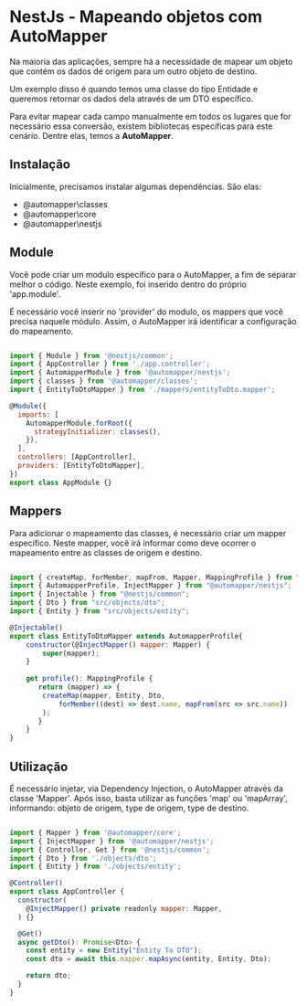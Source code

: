 <h1>NestJs - Mapeando objetos com AutoMapper</h1>
<p>
  Na maioria das aplicações, sempre há a necessidade de mapear um objeto que contém os dados de origem para um outro objeto de destino.
</p>
<p>
  Um exemplo disso é quando temos uma classe do tipo Entidade e queremos retornar os dados dela através de um DTO específico.
</p>
<p>
  Para evitar mapear cada campo manualmente em todos os lugares que for necessário essa conversão, existem bibliotecas específicas para este cenário. Dentre elas, temos a <b>AutoMapper</b>.
</p>

<h2>Instalação</h2>
<p>
  Inicialmente, precisamos instalar algumas dependências. São elas:
  <ul>
    <li>@automapper\classes</li>
    <li>@automapper\core</li>
    <li>@automapper\nestjs</li>
  </ul>
</p>

<h2>Module</h2>
<p>
  Você pode criar um modulo específico para o AutoMapper, a fim de separar melhor o código. Neste exemplo, foi inserido dentro do próprio 'app.module'.
</p>
<p>
  É necessário você inserir no 'provider' do modulo, os mappers que você precisa naquele módulo. Assim, o AutoMapper irá identificar a configuração do mapeamento.
</p>

```javascript

import { Module } from '@nestjs/common';
import { AppController } from './app.controller';
import { AutomapperModule } from '@automapper/nestjs';
import { classes } from '@automapper/classes';
import { EntityToDtoMapper } from './mappers/entityToDto.mapper';

@Module({
  imports: [
    AutomapperModule.forRoot({
      strategyInitializer: classes(),
    }),
  ],
  controllers: [AppController],
  providers: [EntityToDtoMapper],
})
export class AppModule {}

```
<h2>Mappers</h2>
<p>
  Para adicionar o mapeamento das classes, é necessário criar um mapper específico. Neste mapper, você irá informar como deve ocorrer o mapeamento entre as classes de origem e destino.
</p>

```javascript

import { createMap, forMember, mapFrom, Mapper, MappingProfile } from "@automapper/core";
import { AutomapperProfile, InjectMapper } from "@automapper/nestjs";
import { Injectable } from "@nestjs/common";
import { Dto } from "src/objects/dto";
import { Entity } from "src/objects/entity";

@Injectable()
export class EntityToDtoMapper extends AutomapperProfile{
    constructor(@InjectMapper() mapper: Mapper) {
        super(mapper);
    }
    
    get profile(): MappingProfile {
       return (mapper) => {
        createMap(mapper, Entity, Dto, 
            forMember((dest) => dest.name, mapFrom(src => src.name))
        );
       }
    }
}

```

<h2>Utilização</h2>
<p>
  É necessário injetar, via Dependency Injection, o AutoMapper através da classe 'Mapper'. Após isso, basta utilizar as funções 'map' ou 'mapArray', informando: objeto de origem, type de origem, type de destino.
</p>

```javascript

import { Mapper } from '@automapper/core';
import { InjectMapper } from '@automapper/nestjs';
import { Controller, Get } from '@nestjs/common';
import { Dto } from './objects/dto';
import { Entity } from './objects/entity';

@Controller()
export class AppController {
  constructor(
    @InjectMapper() private readonly mapper: Mapper,
  ) {}

  @Get()
  async getDto(): Promise<Dto> {
    const entity = new Entity("Entity To DTO");
    const dto = await this.mapper.mapAsync(entity, Entity, Dto);

    return dto;
  }
}

```
